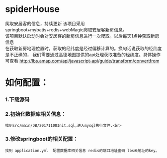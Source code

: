 # spiderHouse
爬取安居客的信息，持续更新
该项目采用springboot+mybatis+redis+webMagic爬取安居客新房信息。<br>
该项目默认启动时会对安居客的新房信息进行一次爬取。以后每天1点钟获取新房信息<br>
在获取新房地理位置时，获取的经纬度是经过偏移计算的。换句话说获取的经纬度是不正确的， 我们需要通过高德地图提供的api处理获取准备的经纬度。具体操作可查看
http://lbs.amap.com/api/javascript-api/guide/transform/convertfrom
# 如何配置：
### 1.下载源码<br>
### 2.初始化数据库相关信息：<br>
    找到src/main/DB/20171108Init.sql,进入mysql执行文件.<br>
### 3.修改springboot的相关配置：
    找到 application.yml  配置数据库相关信息 redis的端口地址密码 lbs云地址的key。
